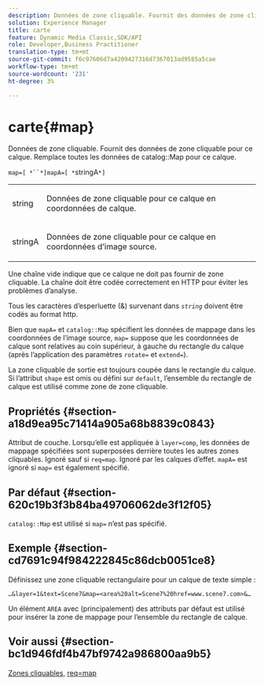 ```yaml
---
description: Données de zone cliquable. Fournit des données de zone cliquable pour ce calque. Remplace toutes les données de la zone cliquable du catalogue pour ce calque.
solution: Experience Manager
title: carte
feature: Dynamic Media Classic,SDK/API
role: Developer,Business Practitioner
translation-type: tm+mt
source-git-commit: f6c97606d7a4209427316d7367013ad9585a5cae
workflow-type: tm+mt
source-wordcount: '231'
ht-degree: 3%

---
```



# carte{#map}

Données de zone cliquable. Fournit des données de zone cliquable pour ce calque. Remplace toutes les données de catalog::Map pour ce calque.

`map=[ *``*]mapA=[ *`stringA`*]`

<table id="simpletable_2E32B25D5F6246A18A8AF817903877ED"> 
 <tr class="strow"> 
  <td class="stentry"> <p><span class="codeph"> <span class="varname"> string</span></span> </p></td> 
  <td class="stentry"> <p>Données de zone cliquable pour ce calque en coordonnées de calque. </p></td> 
 </tr> 
 <tr class="strow"> 
  <td class="stentry"> <p><span class="codeph"> <span class="varname"> stringA</span></span> </p></td> 
  <td class="stentry"> <p>Données de zone cliquable pour ce calque en coordonnées d’image source. </p></td> 
 </tr> 
</table>

Une chaîne vide indique que ce calque ne doit pas fournir de zone cliquable. La chaîne doit être codée correctement en HTTP pour éviter les problèmes d’analyse.

Tous les caractères d’esperluette (&amp;) survenant dans *`string`* doivent être codés au format http.

Bien que `mapA=` et `catalog::Map` spécifient les données de mappage dans les coordonnées de l’image source, `map=` suppose que les coordonnées de calque sont relatives au coin supérieur, à gauche du rectangle du calque (après l’application des paramètres `rotate=` et `extend=`).

La zone cliquable de sortie est toujours coupée dans le rectangle du calque. Si l’attribut `shape` est omis ou défini sur `default`, l’ensemble du rectangle de calque est utilisé comme zone de zone cliquable.

## Propriétés {#section-a18d9ea95c71414a905a68b8839c0843}

Attribut de couche. Lorsqu’elle est appliquée à `layer=comp`, les données de mappage spécifiées sont superposées derrière toutes les autres zones cliquables. Ignoré sauf si `req=map`. Ignoré par les calques d’effet. `mapA=` est ignoré si  `map=` est également spécifié.

## Par défaut {#section-620c19b3f3b84ba49706062de3f12f05}

`catalog::Map` est utilisé si  `map=` n’est pas spécifié.

## Exemple {#section-cd7691c94f984222845c86dcb0051ce8}

Définissez une zone cliquable rectangulaire pour un calque de texte simple :

`…&layer=1&text=Scene7&map=<area%20alt=Scene7%20href=www.scene7.com>&…`

Un élément `AREA` avec (principalement) des attributs par défaut est utilisé pour insérer la zone de mappage pour l’ensemble du rectangle de calque.

## Voir aussi {#section-bc1d946fdf4b47bf9742a986800aa9b5}

[Zones cliquables](../../../../../is-api/http-ref/image-serving-api-ref/c-http-protocol-reference/c-syntax-and-features/r-image-maps.md#reference-ff7d1bac2a064104b0c508a81316fdab),  [req=map](../../../../../is-api/http-ref/image-serving-api-ref/c-http-protocol-reference/c-command-reference/r-req/r-req.md#reference-907cdb4a97034db7ad94695f25552e76)
